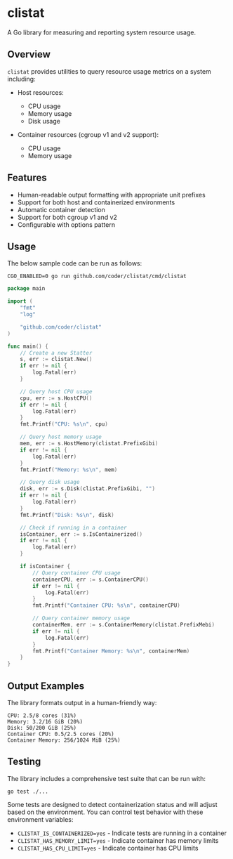 # clistat

A Go library for measuring and reporting system resource usage.

## Overview

`clistat` provides utilities to query resource usage metrics on a system including:

- Host resources:
  - CPU usage
  - Memory usage
  - Disk usage

- Container resources (cgroup v1 and v2 support):
  - CPU usage
  - Memory usage

## Features

- Human-readable output formatting with appropriate unit prefixes
- Support for both host and containerized environments
- Automatic container detection
- Support for both cgroup v1 and v2
- Configurable with options pattern

## Usage

The below sample code can be run as follows:

```shell
CGO_ENABLED=0 go run github.com/coder/clistat/cmd/clistat
```

```go
package main

import (
	"fmt"
	"log"

	"github.com/coder/clistat"
)

func main() {
	// Create a new Statter
	s, err := clistat.New()
	if err != nil {
		log.Fatal(err)
	}

	// Query host CPU usage
	cpu, err := s.HostCPU()
	if err != nil {
		log.Fatal(err)
	}
	fmt.Printf("CPU: %s\n", cpu)

	// Query host memory usage
	mem, err := s.HostMemory(clistat.PrefixGibi)
	if err != nil {
		log.Fatal(err)
	}
	fmt.Printf("Memory: %s\n", mem)

	// Query disk usage
	disk, err := s.Disk(clistat.PrefixGibi, "")
	if err != nil {
		log.Fatal(err)
	}
	fmt.Printf("Disk: %s\n", disk)

	// Check if running in a container
	isContainer, err := s.IsContainerized()
	if err != nil {
		log.Fatal(err)
	}

	if isContainer {
		// Query container CPU usage
		containerCPU, err := s.ContainerCPU()
		if err != nil {
			log.Fatal(err)
		}
		fmt.Printf("Container CPU: %s\n", containerCPU)

		// Query container memory usage
		containerMem, err := s.ContainerMemory(clistat.PrefixMebi)
		if err != nil {
			log.Fatal(err)
		}
		fmt.Printf("Container Memory: %s\n", containerMem)
	}
}
```

## Output Examples

The library formats output in a human-friendly way:

```
CPU: 2.5/8 cores (31%)
Memory: 3.2/16 GiB (20%)
Disk: 50/200 GiB (25%)
Container CPU: 0.5/2.5 cores (20%)
Container Memory: 256/1024 MiB (25%)
```

## Testing

The library includes a comprehensive test suite that can be run with:

```
go test ./...
```

Some tests are designed to detect containerization status and will adjust based on the environment. You can control test behavior with these environment variables:

- `CLISTAT_IS_CONTAINERIZED=yes` - Indicate tests are running in a container
- `CLISTAT_HAS_MEMORY_LIMIT=yes` - Indicate container has memory limits
- `CLISTAT_HAS_CPU_LIMIT=yes` - Indicate container has CPU limits

